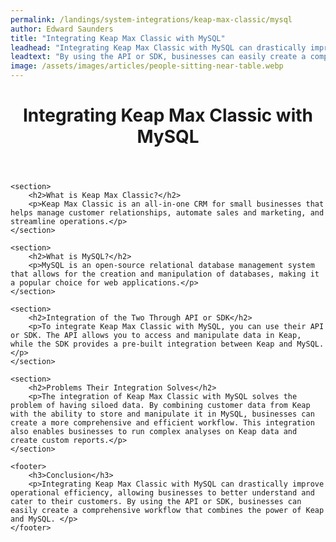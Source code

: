 ```yaml
---
permalink: /landings/system-integrations/keap-max-classic/mysql
author: Edward Saunders
title: "Integrating Keap Max Classic with MySQL"
leadhead: "Integrating Keap Max Classic with MySQL can drastically improve operational efficiency, allowing businesses to better understand and cater to their customers"
leadtext: "By using the API or SDK, businesses can easily create a comprehensive workflow that combines the power of Keap and MySQL."
image: /assets/images/articles/people-sitting-near-table.webp
---
```

<div class="arttext">	<header>
		<h1>Integrating Keap Max Classic with MySQL</h1>
	</header>
	
	<section>
		<h2>What is Keap Max Classic?</h2>
		<p>Keap Max Classic is an all-in-one CRM for small businesses that helps manage customer relationships, automate sales and marketing, and streamline operations.</p>
	</section>
	
	<section>
		<h2>What is MySQL?</h2>
		<p>MySQL is an open-source relational database management system that allows for the creation and manipulation of databases, making it a popular choice for web applications.</p>
	</section>
	
	<section>
		<h2>Integration of the Two Through API or SDK</h2>
		<p>To integrate Keap Max Classic with MySQL, you can use their API or SDK. The API allows you to access and manipulate data in Keap, while the SDK provides a pre-built integration between Keap and MySQL.</p>
	</section>
	
	<section>
		<h2>Problems Their Integration Solves</h2>
		<p>The integration of Keap Max Classic with MySQL solves the problem of having siloed data. By combining customer data from Keap with the ability to store and manipulate it in MySQL, businesses can create a more comprehensive and efficient workflow. This integration also enables businesses to run complex analyses on Keap data and create custom reports.</p>
	</section>
	
	<footer>
		<h3>Conclusion</h3>
		<p>Integrating Keap Max Classic with MySQL can drastically improve operational efficiency, allowing businesses to better understand and cater to their customers. By using the API or SDK, businesses can easily create a comprehensive workflow that combines the power of Keap and MySQL. </p>
	</footer>
</div>